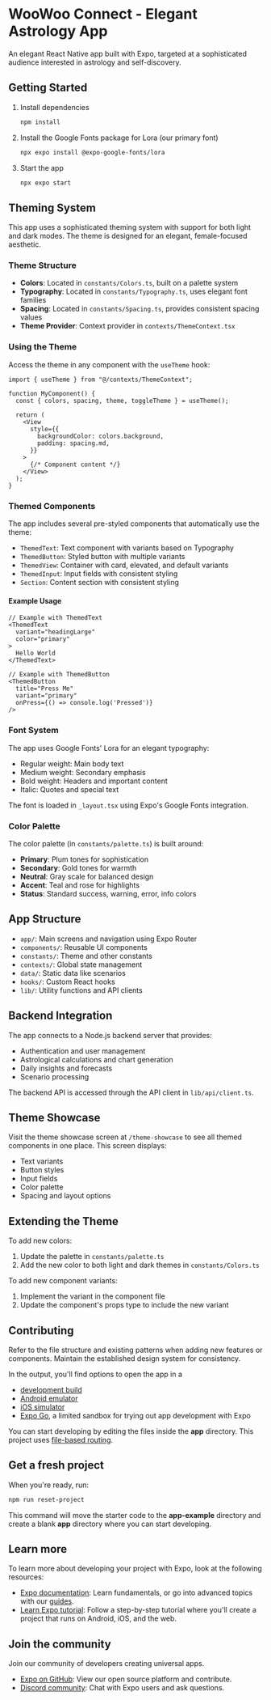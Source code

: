 # WooWoo Connect - Elegant Astrology App

An elegant React Native app built with Expo, targeted at a sophisticated audience interested in astrology and self-discovery.

## Getting Started

1. Install dependencies

   ```bash
   npm install
   ```

2. Install the Google Fonts package for Lora (our primary font)

   ```bash
   npx expo install @expo-google-fonts/lora
   ```

3. Start the app

   ```bash
   npx expo start
   ```

## Theming System

This app uses a sophisticated theming system with support for both light and dark modes. The theme is designed for an elegant, female-focused aesthetic.

### Theme Structure

- **Colors**: Located in `constants/Colors.ts`, built on a palette system
- **Typography**: Located in `constants/Typography.ts`, uses elegant font families
- **Spacing**: Located in `constants/Spacing.ts`, provides consistent spacing values
- **Theme Provider**: Context provider in `contexts/ThemeContext.tsx`

### Using the Theme

Access the theme in any component with the `useTheme` hook:

```tsx
import { useTheme } from "@/contexts/ThemeContext";

function MyComponent() {
  const { colors, spacing, theme, toggleTheme } = useTheme();

  return (
    <View
      style={{
        backgroundColor: colors.background,
        padding: spacing.md,
      }}
    >
      {/* Component content */}
    </View>
  );
}
```

### Themed Components

The app includes several pre-styled components that automatically use the theme:

- `ThemedText`: Text component with variants based on Typography
- `ThemedButton`: Styled button with multiple variants
- `ThemedView`: Container with card, elevated, and default variants
- `ThemedInput`: Input fields with consistent styling
- `Section`: Content section with consistent styling

#### Example Usage

```tsx
// Example with ThemedText
<ThemedText
  variant="headingLarge"
  color="primary"
>
  Hello World
</ThemedText>

// Example with ThemedButton
<ThemedButton
  title="Press Me"
  variant="primary"
  onPress={() => console.log('Pressed')}
/>
```

### Font System

The app uses Google Fonts' Lora for an elegant typography:

- Regular weight: Main body text
- Medium weight: Secondary emphasis
- Bold weight: Headers and important content
- Italic: Quotes and special text

The font is loaded in `_layout.tsx` using Expo's Google Fonts integration.

### Color Palette

The color palette (in `constants/palette.ts`) is built around:

- **Primary**: Plum tones for sophistication
- **Secondary**: Gold tones for warmth
- **Neutral**: Gray scale for balanced design
- **Accent**: Teal and rose for highlights
- **Status**: Standard success, warning, error, info colors

## App Structure

- `app/`: Main screens and navigation using Expo Router
- `components/`: Reusable UI components
- `constants/`: Theme and other constants
- `contexts/`: Global state management
- `data/`: Static data like scenarios
- `hooks/`: Custom React hooks
- `lib/`: Utility functions and API clients

## Backend Integration

The app connects to a Node.js backend server that provides:

- Authentication and user management
- Astrological calculations and chart generation
- Daily insights and forecasts
- Scenario processing

The backend API is accessed through the API client in `lib/api/client.ts`.

## Theme Showcase

Visit the theme showcase screen at `/theme-showcase` to see all themed components in one place. This screen displays:

- Text variants
- Button styles
- Input fields
- Color palette
- Spacing and layout options

## Extending the Theme

To add new colors:

1. Update the palette in `constants/palette.ts`
2. Add the new color to both light and dark themes in `constants/Colors.ts`

To add new component variants:

1. Implement the variant in the component file
2. Update the component's props type to include the new variant

## Contributing

Refer to the file structure and existing patterns when adding new features or components. Maintain the established design system for consistency.

In the output, you'll find options to open the app in a

- [development build](https://docs.expo.dev/develop/development-builds/introduction/)
- [Android emulator](https://docs.expo.dev/workflow/android-studio-emulator/)
- [iOS simulator](https://docs.expo.dev/workflow/ios-simulator/)
- [Expo Go](https://expo.dev/go), a limited sandbox for trying out app development with Expo

You can start developing by editing the files inside the **app** directory. This project uses [file-based routing](https://docs.expo.dev/router/introduction).

## Get a fresh project

When you're ready, run:

```bash
npm run reset-project
```

This command will move the starter code to the **app-example** directory and create a blank **app** directory where you can start developing.

## Learn more

To learn more about developing your project with Expo, look at the following resources:

- [Expo documentation](https://docs.expo.dev/): Learn fundamentals, or go into advanced topics with our [guides](https://docs.expo.dev/guides).
- [Learn Expo tutorial](https://docs.expo.dev/tutorial/introduction/): Follow a step-by-step tutorial where you'll create a project that runs on Android, iOS, and the web.

## Join the community

Join our community of developers creating universal apps.

- [Expo on GitHub](https://github.com/expo/expo): View our open source platform and contribute.
- [Discord community](https://chat.expo.dev): Chat with Expo users and ask questions.
